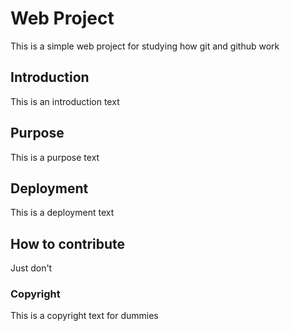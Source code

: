 # Web Project

This is a simple web project for studying how git and github work

## Introduction

This is an introduction text

## Purpose

This is a purpose text

## Deployment

This is a deployment text

## How to contribute

Just don't

### Copyright

This is a copyright text for dummies